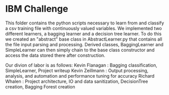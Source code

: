 IBM Challenge
=============

This folder contains the python scripts necessary to learn from and classify
a csv training file with continuously valued variables. We implemented two
different learners, a bagging learner and a decision tree learner. To do this
we created an "abstract" base class in AbstractLearner.py that contains all the
file input parsing and processing. Derived classes, BaggingLearner and SimpleLearner
can then simply chain to the base class constructor and access the data stored there
after construction. 

Our divion of labor is as follows:
Kevin Flanagan  : Bagging classification, SimpleLearner, Project writeup
Kevin Zeillmann : Output processing, analysis, and automation and performance tuning for accuracy
Richard Whalen  : Project architecture, IO and data sanitization, 
					DecisionTree creation, Bagging Forest creation
